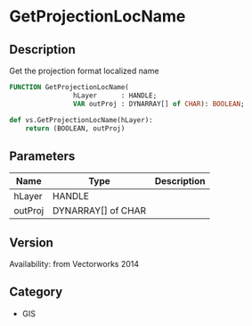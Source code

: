 # GetProjectionLocName

## Description
Get the projection format localized name

```pascal
FUNCTION GetProjectionLocName(
				hLayer      : HANDLE;
				VAR outProj : DYNARRAY[] of CHAR): BOOLEAN;
```

```python
def vs.GetProjectionLocName(hLayer):
    return (BOOLEAN, outProj)
```

## Parameters
|Name|Type|Description|
|---|---|---|
|hLayer|HANDLE|   |
|outProj|DYNARRAY[] of CHAR|   |

## Version
Availability: from Vectorworks 2014

## Category
* GIS

